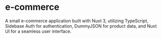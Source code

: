# e-commerce
 A small e-commerce application built with Nuxt 3, utilizing TypeScript, Sidebase Auth for authentication, DummyJSON for product data, and Nuxt UI for a seamless user interface.
